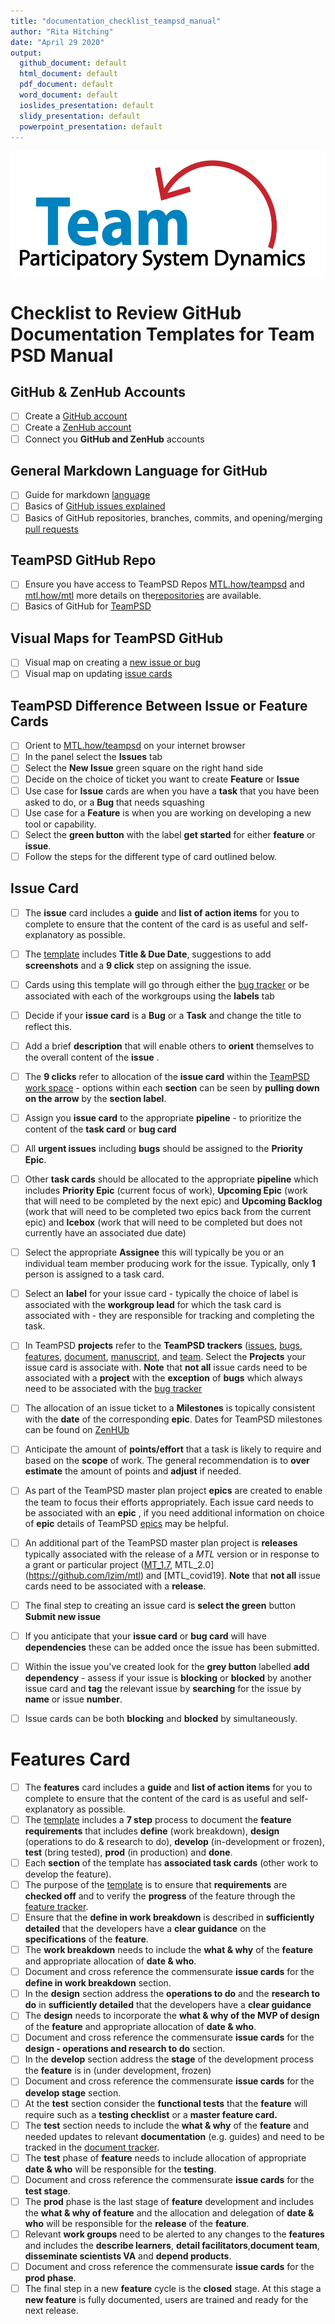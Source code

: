 ```yaml
---
title: "documentation_checklist_teampsd_manual"
author: "Rita Hitching"
date: "April 29 2020"
output: 
  github_document: default
  html_document: default
  pdf_document: default
  word_document: default
  ioslides_presentation: default
  slidy_presentation: default
  powerpoint_presentation: default
---
```

[<img src = "https://github.com/lzim/teampsd/blob/master/resources/logos/team_psd_logo_sm.png" height = "200" width = "600">](#.) 
     
# Checklist to Review GitHub Documentation Templates for Team PSD Manual 

## GitHub & ZenHub Accounts
- [ ] Create a [GitHub account](https://github.com/)
- [ ] Create a [ZenHub account](https://www.zenhub.com/) 
- [ ] Connect you **GitHub and ZenHub** accounts

## General Markdown Language for GitHub 
- [ ] Guide for markdown [language](https://github.com/lzim/teampsd/blob/master/resources/training_guides/github/github_guide.md)
- [ ] Basics of [GitHub issues explained](https://help.github.com/en/github/managing-your-work-on-github/creating-an-issue)
- [ ] Basics of GitHub repositories, branches, commits, and opening/merging [pull requests](https://guides.github.com/activities/hello-world/)

## TeamPSD GitHub Repo
- [ ] Ensure you have access to TeamPSD Repos [MTL.how/teampsd](https://github.com/lzim/teampsd) and [mtl.how/mtl](https://github.com/lzim/mtl) more details on the[repositories](https://github.com/lzim/teampsd/blob/master/resources/training_guides/github/repositories.md) are available.
- [ ] Basics of GitHub for [TeamPSD](https://github.com/lzim/teampsd/blob/master/resources/training_guides/github/github_guide.md)

## Visual Maps for TeamPSD GitHub
- [ ] Visual map on creating a [new issue or bug](https://github.com/lzim/teampsd/blob/master/resources/maps/maps_markdown/zenhub_flow.md)
- [ ] Visual map on updating [issue cards](https://github.com/lzim/teampsd/blob/master/resources/maps/maps_markdown/documentation_map.md)

## TeamPSD Difference Between Issue or Feature Cards
- [ ] Orient to [MTL.how/teampsd](https://github.com/lzim/teampsd) on your internet browser
- [ ] In the panel select the **Issues** tab
- [ ] Select the **New Issue** green square on the right hand side
- [ ] Decide on the choice of ticket you want to create **Feature** or **Issue** 
- [ ] Use case for **Issue** cards are when you have a **task** that you have been asked to do, or a **Bug** that needs squashing
- [ ] Use case for a **Feature** is when you are working on developing a new tool or capability.
- [ ] Select the **green button** with the label **get started** for either **feature** or **issue**. 
- [ ] Follow the steps for the different type of card outlined below.

## Issue Card
- [ ] The **issue** card includes a **guide** and **list of action items** for you to complete to ensure that the content of the card is as useful and self-explanatory as possible.
- [ ] The [template](https://github.com/lzim/teampsd/blob/master/.github/ISSUE_TEMPLATE/issue.md) includes **Title & Due Date**, suggestions to add **screenshots** and a **9 click** step on assigning the issue.
- [ ] Cards using this template will go through either the [bug tracker](https://mtl.how/bugs) or be associated with each of the workgroups using the **labels** tab
- [ ] Decide if your **issue card** is a **Bug** or a **Task** and change the title to reflect this.
- [ ] Add a brief **description** that will enable others to **orient** themselves to the overall content of the **issue** .
- [ ] The **9 clicks** refer to allocation of the **issue card** within the [TeamPSD work space](https://app.zenhub.com/workspaces/team-psd-workspace-5e4ac9bd8d388dfba6d9aef5/board?assignees=ritahitching&filterLogic=any&repos=87591711) - options within each **section** can be seen by **pulling down on the arrow** by the **section label**. 
- [ ] Assign you **issue card** to the appropriate **pipeline** - to prioritize the content of the **task card** or **bug card**
- [ ] All **urgent issues** including **bugs** should be assigned to the **Priority Epic**.
- [ ] Other **task cards** should be allocated to the appropriate **pipeline** which includes **Priority Epic** (current focus of work), **Upcoming Epic** (work that will need to be completed by the next epic) and **Upcoming Backlog** (work that will need to be completed two epics back from the current epic) and **Icebox** (work that will need to be completed but does not currently have an associated due date)
- [ ] Select the appropriate **Assignee** this will typically be you or an individual team member producing work for the issue.  Typically, only **1** person is assigned to a task card.
- [ ] Select an **label** for your issue card - typically the choice of label is associated with the **workgroup lead** for which the task card is associated with - they are responsible for tracking and completing the task.  
- [ ] In TeamPSD **projects** refer to the **TeamPSD trackers** ([issues](https://github.com/lzim/teampsd/issues), [bugs](http://mtl.how/bugs), [features](http://mtl.how/features), [document](http://mtl.how/documents), [manuscript](http://mtl.how/manuscript), and [team](http://mtl.how/team).  Select the **Projects** your issue card is associate with. **Note** that **not all** issue cards need to be associated with a **project** with the **exception** of **bugs** which always need to be associated with the [bug tracker](http://mtl.how/bugs)
- [ ] The allocation of an issue ticket to a **Milestones** is topically consistent with the **date** of the corresponding **epic**.  Dates for TeamPSD milestones can be found on [ZenHUb](https://app.zenhub.com/workspaces/team-psd-workspace-5e4ac9bd8d388dfba6d9aef5/milestones)
- [ ] Anticipate the amount of **points/effort** that a task is likely to require and based on the **scope** of work. The general recommendation is to **over estimate** the amount of points and **adjust** if needed.  
- [ ] As part of the TeamPSD master plan project **epics** are created to enable the team to focus their efforts appropriately.  Each issue card needs to be associated with an **epic** , if you need additional information on choice of **epic** details of TeamPSD [epics](https://app.zenhub.com/workspaces/team-psd-workspace-5e4ac9bd8d388dfba6d9aef5/roadmap) may be helpful.
- [ ]  An additional part of the TeamPSD master plan project is **releases** typically associated with the release of a *MTL* version or in response to a grant or particular project ([MT_1.7](https://github.com/lzim/mtl/tree/master/release_1.7), MTL_2.0](https://github.com/lzim/mtl) and [MTL_covid19].  **Note** that **not all** issue cards need to be associated with a **release**.
- [ ] The final step to creating an issue card is **select the green** button **Submit new issue** 
- [ ] If you anticipate that your **issue card** or **bug card** will have **dependencies** these can be added once the issue has been submitted. 
- [ ] Within the issue you've created look for the **grey button** labelled **add dependency** - assess if your issue is **blocking** or **blocked** by another issue card and **tag** the relevant issue by **searching** for the issue by **name** or issue **number**.
- [ ] Issue cards can be both **blocking** and **blocked** by simultaneously. 


 # Features Card
- [ ] The **features** card includes a **guide** and **list of action items** for you to complete to ensure that the content of the card is as useful and self-explanatory as possible.
- [ ] The [template](https://github.com/lzim/teampsd/blob/master/.github/ISSUE_TEMPLATE/feature.md) includes a **7 step** process to document the **feature requirements** that includes **define** (work breakdown), **design** (operations to do & research to do), **develop** (in-development or frozen), **test** (bring tested), **prod** (in production) and **done**.
- [ ] Each **section** of the template has **associated task cards** (other work to develop the feature). 
- [ ] The purpose of the [template](https://github.com/lzim/teampsd/blob/master/.github/ISSUE_TEMPLATE/feature.md)  is to ensure that **requirements** are **checked off** and to verify the **progress** of the feature through the [feature tracker](http://mtl.how/features).
- [ ] Ensure that the **define in work breakdown** is described in **sufficiently detailed** that the developers have a **clear guidance** on the **specifications** of the **feature**.
- [ ] The **work breakdown** needs to include the **what & why** of the **feature** and appropriate allocation of **date & who**.
- [ ] Document and cross reference the commensurate **issue cards** for the **define in work breakdown** section.
- [ ] In the **design** section address the **operations to do** and the **research to do** in **sufficiently detailed** that the developers have a **clear guidance**
- [ ] The **design** needs to incorporate the **what & why of the MVP of design** of the **feature** and appropriate allocation of **date & who**.
- [ ] Document and cross reference the commensurate **issue cards** for the **design - operations and research to do** section.
- [ ] In the **develop** section address the **stage** of the development process the **feature** is in (under development, frozen)
- [ ] Document and cross reference the commensurate **issue cards** for the **develop stage** section.
- [ ] At the **test** section consider the **functional tests** that the **feature** will require such as a **testing checklist** or a **master feature card.**
- [ ] The **test** section needs to include the **what & why** of the **feature** and needed updates to relevant **documentation** (e.g. guides) and need to be tracked in the [document tracker](http://mtl.how/document).
- [ ] The **test** phase of **feature** needs to include allocation of appropriate **date & who** will be responsible for the **testing**.
- [ ] Document and cross reference the commensurate **issue cards** for the **test stage**.
- [ ] The **prod** phase is the last stage of **feature** development and includes the **what & why of feature** and the allocation and delegation of **date & who** will be responsible for the **release** of the **feature**.
- [ ] Relevant **work groups** need to be alerted to any changes to the **features** and includes the **describe learners**, **detail facilitators**,**document team**, **disseminate scientists VA** and **depend products**.
- [ ] Document and cross reference the commensurate **issue cards** for the **prod phase**.
- [ ] The final step in a new **feature** cycle is the **closed** stage.  At this stage a **new feature** is fully documented, users are trained and ready for the next release.
